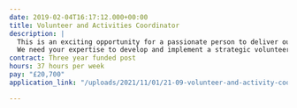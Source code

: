 ```yaml
---
date: 2019-02-04T16:17:12.000+00:00
title: Volunteer and Activities Coordinator
description: |
  This is an exciting opportunity for a passionate person to deliver our LIVE Programme.
  We need your expertise to develop and implement a strategic volunteer and activities plan that promotes the services and activities delivered by St George’s and ensures our partners, funders and most importantly the community are aware of St George’s offer.
contract: Three year funded post
hours: 37 hours per week
pay: "£20,700"
application_link: "/uploads/2021/11/01/21-09-volunteer-and-activity-coordinator-job-information-sheet.docx"

---
```

